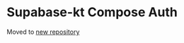# Supabase-kt Compose Auth

Moved to [new repository](https://github.com/supabase-community/supabase-kt-plugins/tree/main/ComposeAuth)
